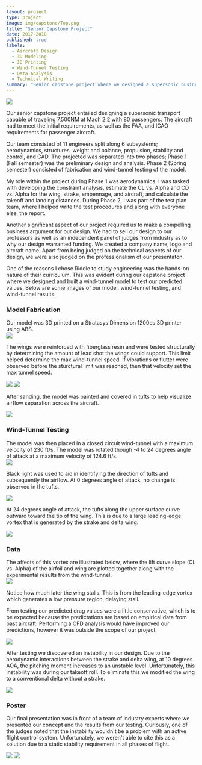 ```yaml
---
layout: project
type: project
image: img/capstone/Top.png
title: "Senior Capstone Project"
date: 2017-2018
published: true
labels:
  - Aircraft Design
  - 3D Modeling
  - 3D Printing
  - Wind-Tunnel Testing
  - Data Analysis
  - Technical Writing
summary: "Senior capstone project where we designed a supersonic business jet capable of traveling 7,500NM at Mach 2.2 with 80 passengers."
---
```


<img class="img-fluid" src="../img/capstone/Top.png">

Our senior capstone project entailed designing a supersonic transport capable of traveling 7,500NM at Mach 2.2 with 80 passengers. The aircraft had to meet the initial requirements, as well as the FAA, and ICAO requirements for passenger aircraft.

Our team consisted of 11 engineers split along 6 subsystems; aerodynamics, structures, weight and balance, propulsion, stability and control, and CAD.
The projected was separated into two phases; Phase 1 (Fall semester) was the preliminary design and analysis. Phase 2 (Spring semester) consisted of fabrication and wind-tunnel testing of the model.

My role within the project during Phase 1 was aerodynamics. I was tasked with developing the constraint analysis, estimate the CL vs. Alpha and CD vs. Alpha for the wing, strake, empennage, and aircraft, and calculate the takeoff and landing distances. During Phase 2, I was part of the test plan team, where I helped write the test procedures and along with everyone else, the report.

Another significant aspect of our project required us to make a compelling business argument for our design. We had to sell our design to our professors as well as an independent panel of judges from industry as to why our design warranted funding. We created a company name, logo and aircraft name. Apart from being judged on the technical aspects of our design, we were also judged on the professionalism of our presentaton.

One of the reasons I chose Riddle to study engineering was the hands-on nature of their curriculum. This was evident during our capstone project where we designed and built a wind-tunnel model to test our predicted values. Below are some images of our model, wind-tunnel testing, and wind-tunnel results.

<h3>Model Fabrication</h3>
 Our model was 3D printed on a Stratasys Dimension 1200es 3D printer using ABS. 

<div class="text-center p-3">
  <img class="img-fluid" src="../img/capstone/WTT_Model_2.jpg">
</div>

The wings were reinforced with fiberglass resin and were tested structurally by determining the amount of lead shot the wings could support. This limit helped determine the max wind-tunnel speed. If vibrations or flutter were observed before the sturctural limit was reached, then that velocity set the max tunnel speed. 

<div class="text-center p-3">
  <img class="img-fluid" src="../img/capstone/structural_test_1.jpg">
  <img class="img-fluid" src="../img/capstone/structural_test_2.jpg">
</div>

After sanding, the model was painted and covered in tufts to help visualize airflow separation across the aircraft.

<div class="text-center p-3">
  <img class="img-fluid" src="../img/capstone/WTT_Model_1.jpg">
</div>

<h3>Wind-Tunnel Testing</h3>
The model was then placed in a closed circuit wind-tunnel with a maximum velocity of 230 ft/s. The model was rotated though -4 to 24 degrees angle of attack at a maximum velocity of 124.6 ft/s.

<div class="text-center p-3">
  <img class="img-fluid" src="../img/capstone/Wind_Tunnel.jpg">
</div>

Black light was used to aid in identifying the direction of tufts and subsequently the airflow. At 0 degrees angle of attack, no change is observed in the tufts.

<div class="text-center p-3">
  <img class="img-fluid" src="../img/capstone/0_deg_AOA.png">
</div>

At 24 degrees angle of attack, the tufts along the upper surface curve outward toward the tip of the wing. This is due to a large leading-edge vortex that is generated by the strake and delta wing. 

<div class="text-center p-3">
  <img class="img-fluid" src="../img/capstone/24_deg_AOA.png">
</div>

<h3>Data</h3>
The affects of this vortex are illustrated below, where the lift curve slope (CL vs. Alpha) of the airfoil and wing are plotted together along with the experimental results from the wind-tunnel.

<div class="text-center p-3">
  <img class="img-fluid" src="../img/capstone/CL_AOA.png">
</div>

Notice how much later the wing stalls. This is from the leading-edge vortex which generates a low pressure region, delaying stall. 

From testing our predicted drag values were a little conservative, which is to be expected because the predictations are based on empirical data from past aircraft. Performing a CFD analysis would have improved our predictions, however it was outside the scope of our project.

<div class="text-center p-3">
  <img class="img-fluid" src="../img/capstone/CD_CL.png">
</div>

After testing we discovered an instability in our design. Due to the aerodynamic interactions between the strake and delta wing, at 10 degrees AOA, the pitching moment increases to an unstable level. Unfortunately, this instability was during our takeoff roll. To eliminate this we modified the wing to a conventional delta without a strake.

<div class="text-center p-3">
  <img class="img-fluid" src="../img/capstone/CM_AOA.png">
</div>

<h3>Poster</h3>

Our final presentation was in front of a team of industry experts where we presented our concept and the results from our testing. Curiously, one of the judges noted that the instability wouldn't be a problem with an active flight control system. Unfortunately, we weren't able to cite this as a solution due to a static stability requirement in all phases of flight.

<div class="text-center p-3">
  <img class="img-fluid" src="../img/capstone/Slide1.jpg">
  <img class="img-fluid" src="../img/capstone/Slide2.jpg">
</div>